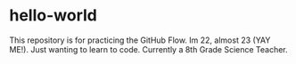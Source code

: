 # hello-world
This repository is for practicing the GitHub Flow.
Im 22, almost 23 (YAY ME!). 
Just wanting to learn to code. 
Currently a 8th Grade Science Teacher.
